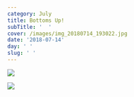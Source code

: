 ```yaml
---
category: July
title: Bottoms Up!
subTitle: '  '
cover: /images/img_20180714_193022.jpg
date: '2018-07-14'
day: ' '
slug: ' '
---
```

![](/images/img_20180714_193022.jpg)

![](/images/img_20180714_193007.jpg)
